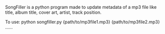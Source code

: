 SongFiller is a python program made to update metadata of a mp3 file like title, album title, cover art, artist, track position.

To use:
        python songfiller.py {path/to/mp3file1.mp3} {path/to/mp3file2.mp3} ......
